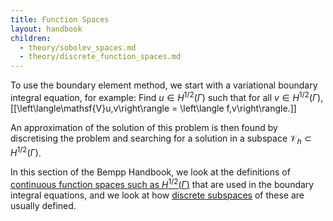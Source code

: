 ```yaml
---
title: Function Spaces
layout: handbook
children:
  - theory/sobolev_spaces.md
  - theory/discrete_function_spaces.md
---
```


To use the boundary element method, we start with a variational boundary integral
equation, for example: Find $u\in H^{1/2}(\Gamma)$ such that for all $v\in H^{1/2}(\Gamma)$,
[[\left\langle\mathsf{V}u,v\right\rangle = \left\langle f,v\right\rangle.]]

An approximation of the solution of this problem is then found by discretising the problem
and searching for a solution in a subspace $\mathcal{V}_h\subset H^{1/2}(\Gamma)$.

In this section of the Bempp Handbook, we look at the definitions of
[continuous function spaces such as $H^{1/2}(\Gamma)$](soboov_space.md)
that are used in the boundary integral equations, and we look at how
[discrete subspaces](discrete_function_spaces.md) of these are usually defined.
